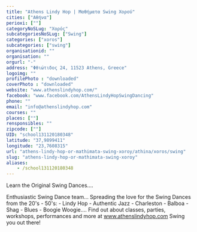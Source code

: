 ```yaml
---
title: "Athens Lindy Hop | Μαθήματα Swing Χορού"
cities: ["Αθήνα"]
perioxi: [""]
categoryNoSLug: "Χορός"
subcategoriesNoSLug: ["Swing"]
categories: ["xoros"]
subcategories: ["swing"]
organisationid: ""
organisation: ""
orgurl: "-"
address: "Φθιώτιδος 24, 11523 Athens, Greece"
logoimg: ""
profilePhoto : "downloaded"
coverPhoto : "downloaded"
website: "www.athenslindyhop.com/"
facebook: "www.facebook.com/AthensLindyHopSwingDancing"
phone: ""
email: "info@athenslindyhop.com"
courses: ""
places: [""]
rensponsibles: ""
zipcode: [""]
UID: "school131120180348"
latitude: "37,9899411"
longitude: "23,7608315"
url: "athens-lindy-hop-or-mathimata-swing-xoroy/athina/xoros/swing"
slug: "athens-lindy-hop-or-mathimata-swing-xoroy"
aliases:
    - /school131120180348
---
```



Learn the Original Swing Dances....

Enthusiastic Swing Dance team... Spreading the love for the Swing Dances from the 20&#39;s - 50&#39;s: - Lindy Hop - Authentic Jazz - Charleston - Balboa - Shag - Blues - Boogie Woogie.... Find out about classes, parties, workshops, performances and more at www.athenslindyhop.com Swing you out there!